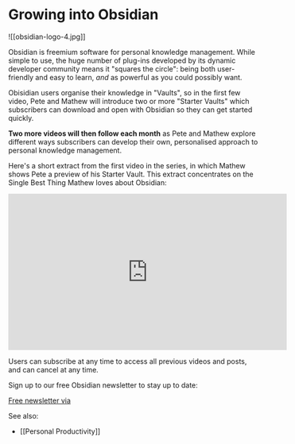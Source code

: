 # Growing into Obsidian

![[obsidian-logo-4.jpg]]

Obsidian is freemium software for personal knowledge management. While simple to use, the huge number of plug-ins developed by its dynamic developer community means it "squares the circle": being both user-friendly and easy to learn, *and* as powerful as you could possibly want.

Obisidian users organise their knowledge in "Vaults", so in the first few video, Pete and Mathew will introduce two or more "Starter Vaults" which subscribers can download and open with Obsidian so they can get started quickly.

**Two more videos will then follow each month** as Pete and Mathew explore different ways subscribers can develop their own, personalised approach to personal knowledge management. 

Here's a short extract from the first video in the series, in which Mathew shows Pete a preview of his Starter Vault. This extract concentrates on the Single Best Thing Mathew loves about Obsidian:

<iframe width="560" height="315" src="https://www.youtube.com/embed/3ybpQ9MPZjQ?si=O71UrISDHDYTuYZC" title="YouTube video player" frameborder="0" allow="accelerometer; autoplay; clipboard-write; encrypted-media; gyroscope; picture-in-picture; web-share" referrerpolicy="strict-origin-when-cross-origin" allowfullscreen></iframe>


Users can subscribe at any time to access all previous videos and posts, and can cancel at any time. 

Sign up to our free Obsidian newsletter to stay up to date:

<script src="https://gumroad.com/js/gumroad.js"></script>
<a class="gumroad-button" href="https://pathshiftpeople.gumroad.com/l/obsidian-news">Free newsletter via   </a>

See also:

* [[Personal Productivity]]